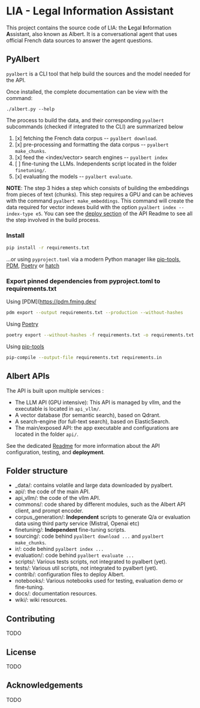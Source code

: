 # LIA - Legal Information Assistant

This project contains the source code of LIA: the **L**egal **I**nformation **A**ssistant, also known as Albert.
It is a conversational agent that uses official French data sources to answer the agent questions.


## PyAlbert

`pyalbert` is a CLI tool that help build the sources and the model needed for the API.

Once installed, the complete documentation can be view with the command:

    ./albert.py --help

The process to build the data, and their corresponding `pyalbert` subcommands (checked if integrated to the CLI) are summarized below

1. [x] fetching the French data corpus -- `pyalbert download`.
2. [x] pre-processing and formatting the data corpus -- `pyalbert make_chunks`.
3. [x] feed the <index/vector> search engines -- `pyalbert index`
3. [ ] fine-tuning the LLMs. Independents script located in the folder `finetuning/`.
4. [x] evaluating the models -- `pyalbert evaluate`.

**NOTE**: The step 3 hides a step which consists of building the embeddings from pieces of text (chunks). This step requires a GPU and can be achieves with the command `pyalbert make_embeddings`. This command will create the data required for vector indexes build with the option `pyalbert index --index-type e5`. You can see the [deploy section](/api/README.md#deploy) of the API Readme to see all the step involved in the build process.

### Install 

```bash
pip install -r requirements.txt
```
...or using `pyproject.toml` via a modern Python manager like [pip-tools](https://github.com/jazzband/pip-tools), [PDM](https://pdm.fming.dev/), [Poetry](https://python-poetry.org/docs/cli/#export) or [hatch](https://hatch.pypa.io/)


### Export pinned dependencies from pyproject.toml to requirements.txt

Using [PDM](https://pdm.fming.dev/
```bash
pdm export --output requirements.txt --production --without-hashes
```

Using [Poetry](https://python-poetry.org/docs/cli/#export)
```bash
poetry export --without-hashes -f requirements.txt -o requirements.txt
```

Using [pip-tools](https://github.com/jazzband/pip-tools)
```bash
pip-compile --output-file requirements.txt requirements.in
```

## Albert APIs

The API is built upon multiple services :

* The LLM API (GPU intensive): This API is managed by vllm, and the executable is located in `api_vllm/`.
* A vector database (for semantic search), based on Qdrant.
* A search-engine (for full-text search), based on ElasticSearch.
* The main/exposed API: the app executable and configurations are located in the folder `api/`.

See the dedicated [Readme](/api/README.md) for more information about the API configuration, testing, and  **deployment**.


## Folder structure

- \_data/: contains volatile and large data downloaded by pyalbert.
- api/: the code of the main API.
- api_vllm/: the code of the vllm API.
- commons/: code shared by different modules, such as the Albert API client, and prompt encoder.
- corpus_generation/: **Independent** scripts to generate Q/a or evaluation data using third party service (Mistral, Openai etc)
- finetuning/: **Independent** fine-tuning scripts.
- sourcing/: code behind `pyalbert download ...` and `pyalbert make_chunks`.
- ir/: code behind `pyalbert index ...`
- evaluation/: code behind `pyalbert evaluate ...`
- scripts/: Various tests scripts, not integrated to pyalbert (yet).
- tests/: Various util scripts, not integrated to pyalbert (yet).
- contrib/: configuration files to deploy Albert.
- notebooks/: Various notebooks used for testing, evaluation demo or fine-tuning.
- docs/: documentation resources.
- wiki/: wiki resources.


## Contributing

TODO


## License

TODO


## Acknowledgements

TODO
